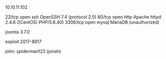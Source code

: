 
10.10.11.102

22/tcp   open  ssh     OpenSSH 7.4 (protocol 2.0)
80/tcp   open  http    Apache httpd 2.4.6 ((CentOS) PHP/5.6.40)
3306/tcp open  mysql   MariaDB (unauthorized)

joomla 3.7.0

exploit 2017-8917



john:
spiderman123     (jonah) 